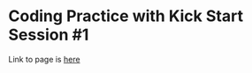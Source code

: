 # Coding Practice with Kick Start Session #1

Link to page is [here](https://codingcompetitions.withgoogle.com/kickstart/round/00000000008f4332)